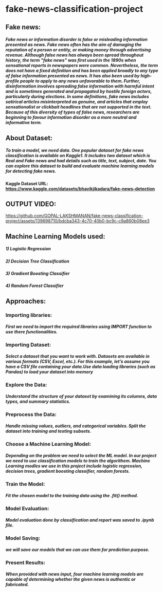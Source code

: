 #  fake-news-classification-project

##  Fake news:

#####  Fake news or information disorder is false or misleading information presented as news. Fake news often has the aim of damaging the reputation of a person or entity, or making money through advertising revenue. Although false news has always been spread throughout history, the term "fake news" was first used in the 1890s when sensational reports in newspapers were common. Nevertheless, the term does not have a fixed definition and has been applied broadly to any type of false information presented as news. It has also been used by high-profile people to apply to any news unfavorable to them. Further, disinformation involves spreading false information with harmful intent and is sometimes generated and propagated by hostile foreign actors, particularly during elections. In some definitions, fake news includes satirical articles misinterpreted as genuine, and articles that employ sensationalist or clickbait headlines that are not supported in the text. Because of this diversity of types of false news, researchers are beginning to favour information disorder as a more neutral and informative term.

##  About Dataset:

#####  To train a model, we need data. One popular dataset for fake news classification is available on Kaggle1. It includes two dataset which is Real and Fake news and had details such as title, text, subject, date. You can explore this dataset to build and evaluate machine learning models for detecting fake news.

####  Kaggle Dataset URL: https://www.kaggle.com/datasets/bhavikjikadara/fake-news-detection

##  OUTPUT VIDEO:


https://github.com/GOPAL-LAKSHMANAN/fake-news-classification-project/assets/139698710/bdcba343-4c70-40b0-bc9c-c9a860b08ee3




## Machine Learning Models used:

##### 1) Logistic Regression

##### 2) Decision Tree Classification

##### 3) Gradient Boosting Classifier

##### 4) Random Forest Classifier

##  Approaches:

###  Importing libraries:

#####     First we need to import the required libraries using IMPORT function to use there functionalities.

### Importing Dataset:

#####     Select a dataset that you want to work with. Datasets are available in various formats (CSV, Excel, etc.). For this example, let’s assume you have a CSV file containing your data.Use data loading libraries (such as Pandas) to load your dataset into memory

###  Explore the Data:

#####     Understand the structure of your dataset by examining its columns, data types, and summary statistics.

###  Preprocess the Data:

#####     Handle missing values, outliers, and categorical variables. Split the dataset into training and testing subsets.

###  Choose a Machine Learning Model:

#####     Depending on the problem we need to select the ML model. In our project we need to use classification models to train the algorithem. Machine Learning modles we use in this project include logistic regression, decision trees, gradient boosting classifier, random forests.

###  Train the Model:  
#####     Fit the chosen model to the training data using the .fit() method.

###  Model Evaluation:
#####     Model evaluation done by classification and report was saved to .ipynb file.

###  Model Saving:
#####     we will save our models that we can use them for prediction purpose.

###  Present Results:

#####     When provided with news input, four machine learning models are capable of determining whether the given news is authentic or fabricated.
